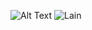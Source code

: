 ![Alt Text](https://media.giphy.com/media/vFKqnCdLPNOKc/giphy.gif)
![Lain](https://user-images.githubusercontent.com/93264560/215571792-06bf8fdb-687a-42bf-a565-22768d636a36.gif)

